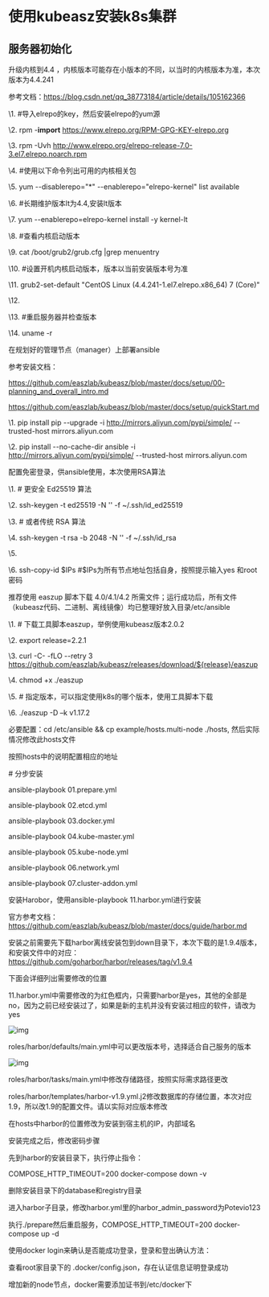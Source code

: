 # 使用kubeasz安装k8s集群

## 服务器初始化

升级内核到4.4 ，内核版本可能存在小版本的不同，以当时的内核版本为准，本次版本为4.4.241

参考文档：https://blog.csdn.net/qq_38773184/article/details/105162366

\1.  #导入elrepo的key，然后安装elrepo的yum源 

\2.  rpm -**import** https://www.elrepo.org/RPM-GPG-KEY-elrepo.org 

\3.  rpm -Uvh http://www.elrepo.org/elrepo-release-7.0-3.el7.elrepo.noarch.rpm 

\4.  #使用以下命令列出可用的内核相关包 

\5.  yum --disablerepo="*" --enablerepo="elrepo-kernel" list available 

\6.  #长期维护版本lt为4.4,安装lt版本 

\7.  yum --enablerepo=elrepo-kernel install -y kernel-lt 

\8.  #查看内核启动版本 

\9.  cat /boot/grub2/grub.cfg |grep menuentry 

\10. #设置开机内核启动版本，版本以当前安装版本号为准 

\11. grub2-set-default "CentOS Linux (4.4.241-1.el7.elrepo.x86_64) 7 (Core)" 

\12.  

\13. #重启服务器并检查版本 

\14. uname -r 

在规划好的管理节点（manager）上部署ansible

参考安装文档：

https://github.com/easzlab/kubeasz/blob/master/docs/setup/00-planning_and_overall_intro.md

https://github.com/easzlab/kubeasz/blob/master/docs/setup/quickStart.md

\1.  pip install pip --upgrade -i http://mirrors.aliyun.com/pypi/simple/ --trusted-host mirrors.aliyun.com 

\2.  pip install --no-cache-dir ansible -i http://mirrors.aliyun.com/pypi/simple/ --trusted-host mirrors.aliyun.com 

配置免密登录，供ansible使用，本次使用RSA算法

\1.  # 更安全 Ed25519 算法 

\2.  ssh-keygen -t ed25519 -N '' -f ~/.ssh/id_ed25519 

\3.  # 或者传统 RSA 算法 

\4.  ssh-keygen -t rsa -b 2048 -N '' -f ~/.ssh/id_rsa 

\5.   

\6.  ssh-copy-id $IPs #$IPs为所有节点地址包括自身，按照提示输入yes 和root密码

推荐使用 easzup 脚本下载 4.0/4.1/4.2 所需文件；运行成功后，所有文件（kubeasz代码、二进制、离线镜像）均已整理好放入目录/etc/ansible

\1.  # 下载工具脚本easzup，举例使用kubeasz版本2.0.2 

\2.  export release=2.2.1 

\3.  curl -C- -fLO --retry 3 https://github.com/easzlab/kubeasz/releases/download/${release}/easzup 

\4.  chmod +x ./easzup 

\5.  # 指定版本，可以指定使用k8s的哪个版本，使用工具脚本下载

\6.  ./easzup -D –k v1.17.2

必要配置：cd /etc/ansible && cp example/hosts.multi-node ./hosts, 然后实际情况修改此hosts文件

按照hosts中的说明配置相应的地址

 

\# 分步安装

ansible-playbook 01.prepare.yml

ansible-playbook 02.etcd.yml

ansible-playbook 03.docker.yml

ansible-playbook 04.kube-master.yml

ansible-playbook 05.kube-node.yml

ansible-playbook 06.network.yml

ansible-playbook 07.cluster-addon.yml

 

 

 

安装Harobor，使用ansible-playbook 11.harbor.yml进行安装

官方参考文档：https://github.com/easzlab/kubeasz/blob/master/docs/guide/harbor.md

安装之前需要先下载harbor离线安装包到down目录下，本次下载的是1.9.4版本，和安装文件中的对应：https://github.com/goharbor/harbor/releases/tag/v1.9.4

下面会详细列出需要修改的位置

11.harbor.yml中需要修改的为红色框内，只需要harbor是yes，其他的全部是no，因为之前已经安装过了，如果是新的主机并没有安装过相应的软件，请改为yes

![img](file:///C:/Users/ADMINI~1/AppData/Local/Temp/msohtmlclip1/01/clip_image002.jpg)

roles/harbor/defaults/main.yml中可以更改版本号，选择适合自己服务的版本

![img](file:///C:/Users/ADMINI~1/AppData/Local/Temp/msohtmlclip1/01/clip_image004.jpg)

roles/harbor/tasks/main.yml中修改存储路径，按照实际需求路径更改

roles/harbor/templates/harbor-v1.9.yml.j2修改数据库的存储位置，本次对应1.9，所以改1.9的配置文件。请以实际对应版本修改

在hosts中harbor的位置修改为安装到宿主机的IP，内部域名

 

安装完成之后，修改密码步骤

先到harbor的安装目录下，执行停止指令：

COMPOSE_HTTP_TIMEOUT=200 docker-compose down -v

删除安装目录下的database和registry目录

进入harbor子目录，修改harbor.yml里的harbor_admin_password为Potevio123

执行./prepare然后重启服务，COMPOSE_HTTP_TIMEOUT=200 docker-compose up -d

使用docker login来确认是否能成功登录，登录和登出确认方法：

查看root家目录下的 .docker/config.json，存在认证信息证明登录成功

增加新的node节点，docker需要添加证书到/etc/docker下
